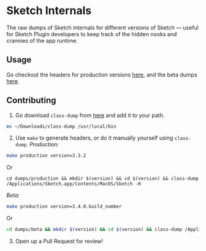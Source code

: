 # Sketch Internals
The raw dumps of Sketch internals for different versions of Sketch — useful for Sketch Plugin developers to keep track of the hidden nooks and crannies of the app runtime.

## Usage
Go checkout the headers for production versions [here](https://github.com/ryngonzalez/Sketch-Internals-Documentation/blob/master/dumps/production), and the beta dumps [here](https://github.com/ryngonzalez/Sketch-Internals-Documentation/blob/master/dumps/beta).

## Contributing
1. Go download `class-dump` from [here](http://stevenygard.com/projects/class-dump/) and add it to your path.
```bash
mv ~/Downloads/class-dump /usr/local/bin
```
2. Use `make` to generate headers, or do it manually yourself using `class-dump`.
*Production*:
```bash
make production version=3.3.2
```
Or
```
cd dumps/production && mkdir $(version) && cd $(version) && class-dump /Applications/Sketch.app/Contents/MacOS/Sketch -H
```
*Beta*:
```bash
make production version=3.4.0.build_number
```
Or
```bash
cd dumps/beta && mkdir $(version) && cd $(version) && class-dump /Applications/Sketch\ Beta.app/Contents/MacOS/Sketch\ Beta -H
```
3. Open up a Pull Request for review!
